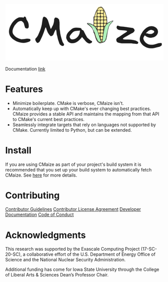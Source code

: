 <!--
  ~ Copyright 2023 CMakePP
  ~
  ~ Licensed under the Apache License, Version 2.0 (the "License");
  ~ you may not use this file except in compliance with the License.
  ~ You may obtain a copy of the License at
  ~
  ~ http://www.apache.org/licenses/LICENSE-2.0
  ~
  ~ Unless required by applicable law or agreed to in writing, software
  ~ distributed under the License is distributed on an "AS IS" BASIS,
  ~ WITHOUT WARRANTIES OR CONDITIONS OF ANY KIND, either express or implied.
  ~ See the License for the specific language governing permissions and
  ~ limitations under the License.
-->

![alt text](docs/src/assets/logo.png)

<!--
TODO: update DOI when it's known
[![Citation Badge](https://api.juleskreuer.eu/citation-badge.php?doi=10.1063/5.0147903)](https://juleskreuer.eu/projekte/citation-badge/)
-->

Documentation [link](https://cmakepp.github.io/CMaize)

# Features

- Minimize boilerplate. CMake is verbose, CMaize isn't.
- Automatically keep up with CMake's ever changing best practices. CMaize 
  provides a stable API and maintains the mapping from that API to CMake's
  current best practices.
- Seamlessly integrate targets that rely on languages not supported by CMake.
  Currently limited to Python, but can be extended.

# Install

If you are using CMaize as part of your project's build system it is 
recommended that you set up your build system to automatically fetch CMaize. See
[here](https://cmakepp.github.io/CMaize/getting_started/using_cmaize_as_build_system/obtaining_cmaize.html)
for more details.

# Contributing

[Contributor Guidelines](https://github.com/CMakePP/.github/blob/main/CONTRIBUTING.rst)
[Contributor License Agreement](https://github.com/CMakePP/.github/blob/main/CONTRIBUTING.rst#contributor-license-agreement-cla)
[Developer Documentation](https://cmakepp.github.io/CMaize/developer/index.html)
[Code of Conduct](https://github.com/CMakePP/.github/blob/main/CODE_OF_CONDUCT.rst)

# Acknowledgments

This research was supported by the Exascale Computing Project (17-SC-20-SC), a 
collaborative effort of the U.S. Department of Energy Office of Science and the 
National Nuclear Security Administration.

Additional funding has come for Iowa State University through the College of
Liberal Arts & Sciences Dean’s Professor Chair.